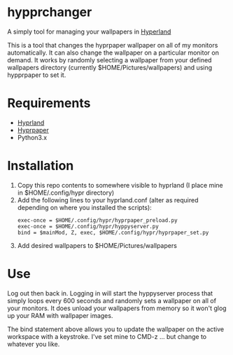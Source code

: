 # hypprchanger
A simply tool for managing your wallpapers in [Hyperland](https://github.com/hyprwm/Hyprland)

This is a tool that changes the hyprpaper wallpaper on all of my monitors automatically.  It can also change the wallpaper on a particular monitor on demand.  It works by randomly selecting a wallpaper from your defined wallpapers directory (currently $HOME/Pictures/wallpapers) and using hypprpaper to set it. 

# Requirements
* [Hyprland](https://github.com/hyprwm/Hyprland)
* [Hyprpaper](https://github.com/hyprwm/hyprpaper)
* Python3.x

# Installation
1. Copy this repo contents to somewhere visible to hyprland (I place mine in $HOME/.config/hypr directory)
2. Add the following lines to your hyprland.conf (alter as required depending on where you installed the scripts):
   ```
   exec-once = $HOME/.config/hypr/hyprpaper_preload.py
   exec-once = $HOME/.config/hypr/hyppyserver.py
   bind = $mainMod, Z, exec, $HOME/.config/hypr/hyprpaper_set.py
   ```
3. Add desired wallpapers to $HOME/Pictures/wallpapers


# Use
Log out then back in.  Logging in will start the hyppyserver process that simply loops every 600 seconds and randomly sets a wallpaper on all of your monitors.  It does unload your wallpapers from memory so it won't glog up your RAM with wallpaper images.  

The bind statement above allows you to update the wallpaper on the active workspace with a keystroke.  I've set mine to CMD-z ... but change to whatever you like.



